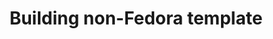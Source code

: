 ---
lang: en
layout: doc
redirect_from:
- /doc/building-non-fedora-template/
- /en/doc/building-non-fedora-template/
- /doc/BuildingNonFedoraTemplate/
- /wiki/BuildingNonFedoraTemplate/
redirect_to: https://github.com/Qubes-Community/Contents/blob/master/docs/building/building-non-fedora-template.md
ref: 117
title: Building non-Fedora template
---